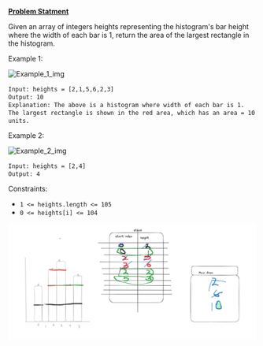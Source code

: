 **[Problem Statment](https://leetcode.com/problems/largest-rectangle-in-histogram/)**

Given an array of integers heights representing the histogram's bar height where the width of each bar is 1, return the area of the largest rectangle in the histogram.

Example 1:

![Example_1_img](https://assets.leetcode.com/uploads/2021/01/04/histogram.jpg)
```
Input: heights = [2,1,5,6,2,3]
Output: 10
Explanation: The above is a histogram where width of each bar is 1.
The largest rectangle is shown in the red area, which has an area = 10 units.
```

Example 2:

![Example_2_img](https://assets.leetcode.com/uploads/2021/01/04/histogram-1.jpg)
```
Input: heights = [2,4]
Output: 4
```

Constraints:

- `1 <= heights.length <= 105`
- `0 <= heights[i] <= 104`



<p align="center"> 
    <img src="/submissionImages/LC_84_Largest_Rectangle_in_Histogram.png" align="center" height=""></img>
</p>